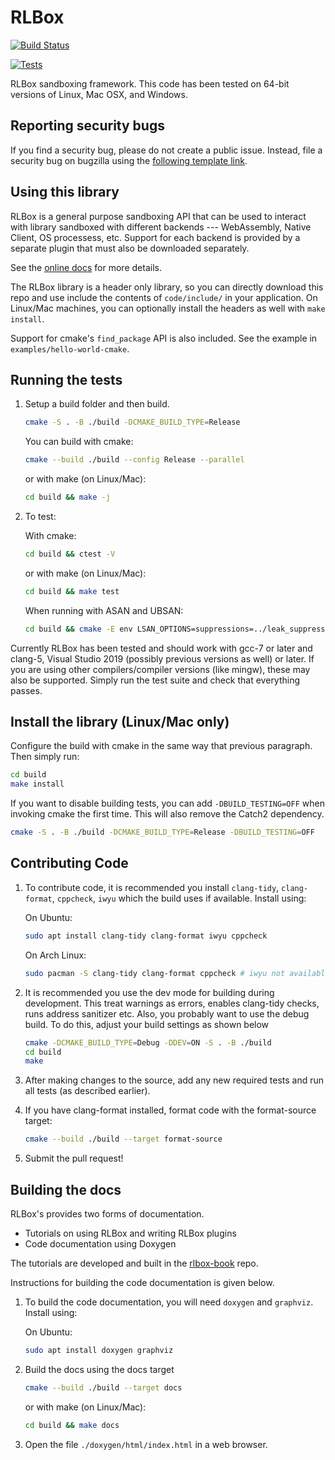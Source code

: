 # RLBox

[![Build Status](https://travis-ci.com/PLSysSec/rlbox_sandboxing_api.svg?branch=master)](https://travis-ci.com/PLSysSec/rlbox_sandboxing_api)

[![Tests](https://github.com/PLSysSec/rlbox_sandboxing_api/actions/workflows/cmake.yml/badge.svg)](https://github.com/PLSysSec/rlbox_sandboxing_api/actions/workflows/cmake.yml)

RLBox sandboxing framework. This code has been tested on 64-bit versions of Linux, Mac OSX, and Windows.

## Reporting security bugs

If you find a security bug, please do not create a public issue. Instead, file a security bug on bugzilla using the [following template link](https://bugzilla.mozilla.org/enter_bug.cgi?component=Security%3A%20RLBox&defined_groups=1&groups=core-security&product=Core&bug_type=defect).

## Using this library

RLBox is a general purpose sandboxing API that can be used to interact with
library sandboxed with different backends --- WebAssembly, Native Client, OS
processess, etc. Support for each backend is provided by a separate plugin that
must also be downloaded separately.

See the [online docs](https://docs.rlbox.dev) for more details.

The RLBox library is a header only library, so you can directly download this repo and use include the contents of `code/include/` in your application. On Linux/Mac machines, you can optionally install the headers as well with `make install`.

Support for cmake's `find_package` API is also included. See the example in `examples/hello-world-cmake`.

## Running the tests

1. Setup a build folder and then build.

   ```bash
   cmake -S . -B ./build -DCMAKE_BUILD_TYPE=Release
   ```

   You can build with cmake:

   ```bash
   cmake --build ./build --config Release --parallel
   ```

   or with make (on Linux/Mac):

   ```bash
   cd build && make -j
   ```

2. To test:

   With cmake:

   ```bash
   cd build && ctest -V
   ```

   or with make (on Linux/Mac):

   ```bash
   cd build && make test
   ```

   When running with ASAN and UBSAN:

   ```bash
   cd build && cmake -E env LSAN_OPTIONS=suppressions=../leak_suppressions.txt UBSAN_OPTIONS=suppressions=../ub_suppressions.txt ctest -V
   ```

Currently RLBox has been tested and should work with gcc-7 or later and
clang-5, Visual Studio 2019 (possibly previous versions as well) or later.  If
you are using other compilers/compiler versions (like mingw), these may also be
supported.  Simply run the test suite and check that everything passes.

## Install the library (Linux/Mac only)

Configure the build with cmake in the same way that previous paragraph. Then simply run:

   ```bash
   cd build
   make install
   ```

If you want to disable building tests, you can add `-DBUILD_TESTING=OFF` when invoking cmake the first time. This will also remove the Catch2 dependency.

   ```bash
   cmake -S . -B ./build -DCMAKE_BUILD_TYPE=Release -DBUILD_TESTING=OFF
   ```

## Contributing Code

1. To contribute code, it is recommended you install `clang-tidy`,
`clang-format`, `cppcheck`, `iwyu` which the build uses if available. Install
using:

   On Ubuntu:

   ```bash
   sudo apt install clang-tidy clang-format iwyu cppcheck
   ```

   On Arch Linux:

   ```bash
   sudo pacman -S clang-tidy clang-format cppcheck # iwyu not available for arch
   ```

2. It is recommended you use the dev mode for building during development. This
treat warnings as errors, enables clang-tidy checks, runs address sanitizer etc.
Also, you probably want to use the debug build. To do this, adjust your build
settings as shown below

   ```bash
   cmake -DCMAKE_BUILD_TYPE=Debug -DDEV=ON -S . -B ./build
   cd build
   make
   ```

3. After making changes to the source, add any new required tests and run all
tests (as described earlier).

4. If you have clang-format installed, format code with the format-source
target:

   ```bash
   cmake --build ./build --target format-source
   ```

5. Submit the pull request!

## Building the docs

RLBox's provides two forms of documentation.

- Tutorials on using RLBox and writing RLBox plugins
- Code documentation using Doxygen

The tutorials are developed and built in the [rlbox-book](https://github.com/PLSysSec/rlbox-book) repo.

Instructions for building the code documentation is given below.

1. To build the code documentation, you will need `doxygen` and `graphviz`. Install
using:

   On Ubuntu:

   ```bash
   sudo apt install doxygen graphviz
   ```

2. Build the docs using the docs target

   ```bash
   cmake --build ./build --target docs
   ```

   or with make (on Linux/Mac):

   ```bash
   cd build && make docs
   ```

3. Open the file `./doxygen/html/index.html` in a web browser.
